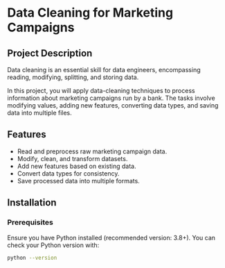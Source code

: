 # Data Cleaning for Marketing Campaigns

## Project Description
Data cleaning is an essential skill for data engineers, encompassing reading, modifying, splitting, and storing data.

In this project, you will apply data-cleaning techniques to process information about marketing campaigns run by a bank. The tasks involve modifying values, adding new features, converting data types, and saving data into multiple files.

## Features
- Read and preprocess raw marketing campaign data.
- Modify, clean, and transform datasets.
- Add new features based on existing data.
- Convert data types for consistency.
- Save processed data into multiple formats.

## Installation

### Prerequisites
Ensure you have Python installed (recommended version: 3.8+). You can check your Python version with:

```bash
python --version
